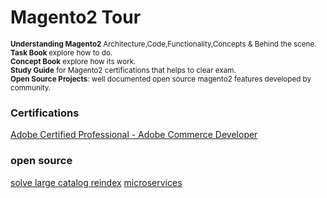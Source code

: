 # Magento2 Tour

<small><b> Understanding Magento2 </b> Architecture,Code,Functionality,Concepts & Behind the scene.</small></br>
<small><b>Task Book </b> explore how to do.</small></br>
<small><b>Concept Book</b> explore how its work.</small> </br>
<small><b>Study Guide</b> for Magento2 certifications that helps to clear exam.</small> </br>
<small><b>Open Source Projects</b>: well documented open source magento2 features developed by community.</small>

### Certifications
<a href="https://spark.adobe.com/page/ClHLYMaUjTUfa/" alt="Exam Details Here ">Adobe Certified Professional - Adobe Commerce Developer</a>

### open source 
[solve large catalog reindex](ttps://www.linkedin.com/pulse/magento2-nosql-database-pwa-support-piotr-karwatka/)
[microservices](https://microservicesbook.org/#omnichannel)
